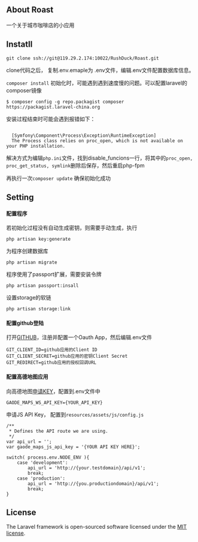 
## About Roast

 一个关于城市咖啡店的小应用

## Instatll

```
git clone ssh://git@119.29.2.174:10022/RushDuck/Roast.git
```
clone代码之后， 复制.env.emaple为 .env文件，编辑.env文件配置数据库信息。

``` composer install ``` 初始化时，可能遇到遇到速度慢的问题。可以配置laravel的composer镜像
```
$ composer config -g repo.packagist composer https://packagist.laravel-china.org
```
安装过程结束时可能会遇到报错如下：
```

  [Symfony\Component\Process\Exception\RuntimeException]                                   
  The Process class relies on proc_open, which is not available on your PHP installation.

```
解决方式为编辑``` php.ini ```文件，找到disable_funcions一行，将其中的``` proc_open, proc_get_status, symlink ```删除后保存，然后重启php-fpm

再执行一次``` composer update ``` 确保初始化成功


## Setting
#### 配置程序
若初始化过程没有自动生成密钥，则需要手动生成，执行
```
php artisan key:generate
```
为程序创建数据库
```
php artisan migrate
```
程序使用了passport扩展，需要安装令牌
```
php artisan passport:insall
```
设置storage的软链
```
php artisan storage:link
```
#### 配置github登陆
打开[GITHUB](https://github.com/settings/developers)，注册并配置一个Oauth App，然后编辑.env文件
```
GIT_CLIENT_ID=github应用的Client ID
GIT_CLIENT_SECRET=github应用的密钥Client Secret
GIT_REDIRECT=github应用的授权回调URL
```

#### 配置高德地图应用
向高德地图[申请KEY](https://lbs.amap.com/api/webservice/guide/create-project/get-key)，配置到.env文件中
```
GAODE_MAPS_WS_API_KEY={YOUR_API_KEY}
```
申请JS API Key， 配置到``` resources/assets/js/config.js ```
```
/**
 * Defines the API route we are using.
 */
var api_url = '';
var gaode_maps_js_api_key = '{YOUR API KEY HERE}';

switch( process.env.NODE_ENV ){
    case 'development':
        api_url = 'http://{your.testdomain}/api/v1';
        break;
    case 'production':
        api_url = 'http://{you.productiondomain}/api/v1';
        break;
}
```

## License

The Laravel framework is open-sourced software licensed under the [MIT license](https://opensource.org/licenses/MIT).
